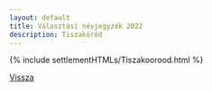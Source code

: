 ```yaml
---
layout: default
title: Választási névjegyzék 2022
description: Tiszakóród
---
```


{% include settlementHTMLs/Tiszakoorood.html %}

[Vissza](../)